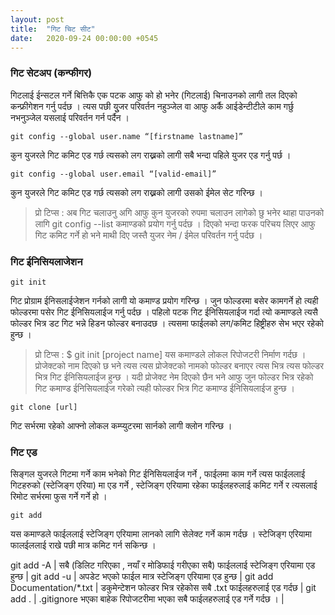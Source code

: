 ```yaml
---
layout: post
title:  "गिट चिट सीट"
date:   2020-09-24 00:00:00 +0545
---
```

### गिट सेटअप (कन्फीगर)

गिटलाई ईन्सटल गर्ने बित्तिकै एक पटक आफु को हो भनेर (गिटलाई) चिनाउनको लागी तल दिएको कन्फ्रीगेशन गर्नु पर्दछ । त्यस पछी युुजर परिवर्तन नहुञ्जेल वा आफु अर्कै आईडेन्टीटीले काम गर्छु नभनुञ्जेल यसलाई परिवर्तन गर्न पर्दैन । 

```
git config --global user.name “[firstname lastname]”
```
कुन युजरले गिट कमिट एड गर्छ त्यसको लग राख्नको लागी सबै भन्दा पहिले युजर एड गर्नु पर्छ । 
```
git config --global user.email “[valid-email]”
```
कुन युजरले गिट कमिट एड गर्छ त्यसको लग राख्नको लागी उसको ईमेल सेट गरिन्छ । 

> प्रो टिप्स : अब गिट चलाउनु अगि आफु कुन युजरको रुपमा चलाउन लागेको छु भनेर थाहा पाउनको लागि git config --list कमाण्डको प्रयोग गर्नु पर्दछ । दिएको भन्दा फरक परिचय लिएर आफु गिट कमिट गर्ने हो भने माथी दिए जस्तै युजर नेम / ईमेल परिवर्तन गर्नु पर्दछ । 

### गिट ईनिसियलाजेशन 

```
git init
```
गिट प्रोग्राम ईनिसलाईजेशन गर्नको लागी यो कमाण्ड प्रयोग गरिन्छ ।  जुन फोल्डरमा बसेर कामगर्ने हो त्यही फोल्डरमा पसेर गिट ईनिसियलाईज गर्नु पर्दछ । पहिलो पटक गिट ईनिसियलाईज गर्दा त्यो कमाण्डले त्यसै फोल्डर भित्र डट गिट भन्ने हिडन फोल्डर बनाउदछ  । त्यसमा फाईलको लग/कमिट हिष्ट्रीहरु सेभ भएर रहेको हुन्छ । 

> प्रो टिप्स : $ git init [project name]  यस कमाण्डले लोकल रिपोजटरी निर्माण गर्दछ । प्रोजेक्टको नाम दिएको छ भने त्यस त्यस प्रोजेक्टको नामको फोल्डर बनाएर त्यस भित्र त्यस फोल्डर भित्र गिट ईनिसियलाईज हुन्छ । यदी प्रोजेक्ट नेम दिएको छैन भने आफु जुन फोल्डर भित्र रहेको गिट कमाण्ड ईनिसियलाईज गरेको त्यही फोल्डर भित्र गिट कमाण्ड ईनिसियलाईज हुन्छ । 

```
git clone [url]
```
गिट सर्भरमा रहेको आफ्नो लोकल कम्प्युटरमा सार्नको लागी क्लोन गरिन्छ ।

### गिट एड 
सिङ्गल युजरले गिटमा गर्ने काम भनेको गिट ईनिसियलाईज गर्ने , फाईलमा काम गर्ने  त्यस फाईललाई गिटहरुको (स्टेजिङ्ग एरिया) मा एड गर्ने , स्टेजिङ्ग एरियामा रहेका फाईलहरुलाई कमिट गर्ने  र त्यसलाई रिमोट सर्भरमा फुस गर्ने गर्ने हो । 

```
git add
```
यस कमाण्डले फाईललाई स्टेजिङ्ग एरियामा लानको लागि सेलेक्ट गर्ने काम गर्दछ । स्टेजिङ्ग एरियामा फालईललाई राखे पछी मात्र कमिट गर्न सकिन्छ । 

git add -A | सबै (डिलिट गरिएका , नयाँ र मोडिफाई गरीएका सबै) फाईललाई स्टेजिङ्ग एरियामा एड हुन्छ  |
git add -u | अपडेट भएको फाईल मात्र स्टेजिङ्ग एरियामा एड हुन्छ  |
git add Documentation/\*.txt | डकुमेन्टेशन फोल्डर भित्र रहेकोस सबै .txt फाईलहरुलाई एड गर्दछ  |
git add . | .gitignore भएका बाहेक  रिपोजटरीमा भएका सबै फाईलहरुलाई एड गर्ने गर्दछ ।  |
